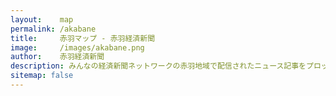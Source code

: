 ```yaml
---
layout:    map
permalink: /akabane
title:     赤羽マップ - 赤羽経済新聞
image:     /images/akabane.png
author:    赤羽経済新聞
description: みんなの経済新聞ネットワークの赤羽地域で配信されたニュース記事をプロットした地図です。
sitemap: false
---
```

